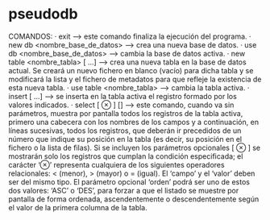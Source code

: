 # pseudodb

COMANDOS: 
· exit --> este comando finaliza la ejecución del programa.
· new db <nombre_base_de_datos> --> crea una nueva base de datos.
· use db <nombre_base_de_datos> --> cambia la base de datos activa.
· new table <nombre_tabla> <campo> <tipo> [<campo> <tipo> ...] --> crea una nueva tabla en la base de datos actual. 
Se creará un nuevo fichero en blanco (vacío) para dicha tabla y se modificará la lista y el fichero de metadatos para que refleje la existencia de esta nueva tabla.
· use table <nombre_tabla> --> cambia la tabla activa.
· insert <valor> [<valor> ...] --> se inserta en la tabla activa el registro formado por los valores indicados.
· select [<campo> ⊗ <valor>] [<orden>] --> este comando, cuando va sin parámetros, muestra por pantalla todos los registros de la tabla activa, primero una cabecera 
con los nombres de los campos y a continuación, en líneas sucesivas, todos los registros, que deberán ir precedidos de un número que indique su posición en la 
tabla (es decir, su posición en el fichero o la lista de filas). Si se incluyen los parámetros opcionales [<campo> ⊗ <valor>] se mostrarán solo los registros que
cumplan la condición especificada; el carácter ‘⊗’ representa cualquiera de los siguientes operadores relacionales: < (menor), > (mayor) o = (igual). 
El ‘campo’ y el ‘valor’ deben ser del mismo tipo. El parámetro opcional ‘orden’ podrá ser uno de estos dos valores: ‘ASC’ o ‘DES’, para forzar a que el listado 
se muestre por pantalla de forma ordenada, ascendentemente o descendentemente según el valor de la primera columna de la tabla. 





